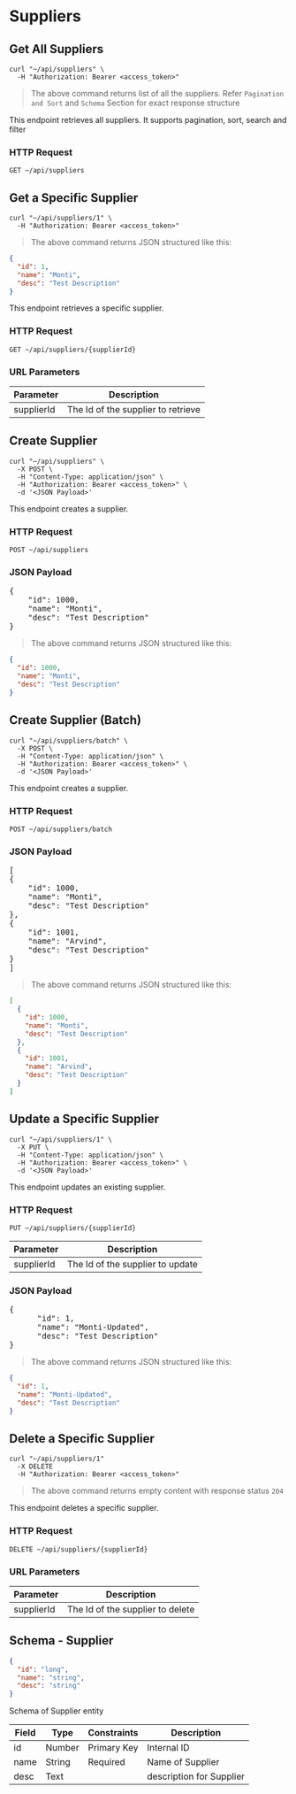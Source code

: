 # Suppliers

## Get All Suppliers

```shell
curl "~/api/suppliers" \
  -H "Authorization: Bearer <access_token>"
```

> The above command returns list of all the suppliers. Refer `Pagination and Sort` and `Schema` Section for exact
> response structure

This endpoint retrieves all suppliers. It supports pagination, sort, search and filter

### HTTP Request

`GET ~/api/suppliers`

## Get a Specific Supplier

```shell
curl "~/api/suppliers/1" \
  -H "Authorization: Bearer <access_token>"
```

> The above command returns JSON structured like this:

```json
{
  "id": 1,
  "name": "Monti",
  "desc": "Test Description"
}
```

This endpoint retrieves a specific supplier.

### HTTP Request

`GET ~/api/suppliers/{supplierId}`

### URL Parameters

| Parameter  | Description                        |
|------------|------------------------------------|
| supplierId | The Id of the supplier to retrieve |

## Create Supplier

```shell
curl "~/api/suppliers" \
  -X POST \
  -H "Content-Type: application/json" \
  -H "Authorization: Bearer <access_token>" \
  -d '<JSON Payload>'
```

This endpoint creates a supplier.

### HTTP Request

`POST ~/api/suppliers`

### JSON Payload

<pre class="center-column">
{
    "id": 1000,
    "name": "Monti",
    "desc": "Test Description"
}
</pre>

> The above command returns JSON structured like this:

```json
{
  "id": 1000,
  "name": "Monti",
  "desc": "Test Description"
}
```

## Create Supplier (Batch)

```shell
curl "~/api/suppliers/batch" \
  -X POST \
  -H "Content-Type: application/json" \
  -H "Authorization: Bearer <access_token>" \
  -d '<JSON Payload>'
```

This endpoint creates a supplier.

### HTTP Request

`POST ~/api/suppliers/batch`

### JSON Payload

<pre class="center-column">
[
{
    "id": 1000,
    "name": "Monti",
    "desc": "Test Description"
},
{
    "id": 1001,
    "name": "Arvind",
    "desc": "Test Description"
}
]
</pre>

> The above command returns JSON structured like this:

```json
[
  {
    "id": 1000,
    "name": "Monti",
    "desc": "Test Description"
  },
  {
    "id": 1001,
    "name": "Arvind",
    "desc": "Test Description"
  }
]
```

## Update a Specific Supplier

```shell
curl "~/api/suppliers/1" \
  -X PUT \
  -H "Content-Type: application/json" \
  -H "Authorization: Bearer <access_token>" \
  -d '<JSON Payload>'
```

This endpoint updates an existing supplier.

### HTTP Request

`PUT ~/api/suppliers/{supplierId}`

| Parameter  | Description                      |
|------------|----------------------------------|
| supplierId | The Id of the supplier to update |

### JSON Payload

<pre class="center-column">
{
      "id": 1,
      "name": "Monti-Updated",
      "desc": "Test Description"
}
</pre>

> The above command returns JSON structured like this:

```json
{
  "id": 1,
  "name": "Monti-Updated",
  "desc": "Test Description"
}
```

## Delete a Specific Supplier

```shell
curl "~/api/suppliers/1"
  -X DELETE
  -H "Authorization: Bearer <access_token>"
```

> The above command returns empty content with response status `204`

This endpoint deletes a specific supplier.

### HTTP Request

`DELETE ~/api/suppliers/{supplierId}`

### URL Parameters

| Parameter  | Description                      |
|------------|----------------------------------|
| supplierId | The Id of the supplier to delete |

## Schema - Supplier

```json
{
  "id": "long",
  "name": "string",
  "desc": "string"
}
```

Schema of Supplier entity

| Field | Type   | Constraints | Description              |
|-------|--------|-------------|--------------------------|
| id    | Number | Primary Key | Internal ID              |
| name  | String | Required    | Name of Supplier         |
| desc  | Text   |             | description for Supplier |
